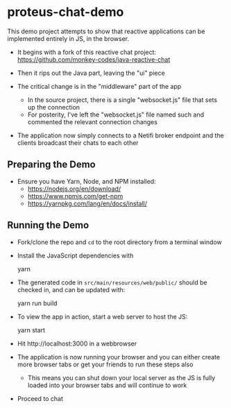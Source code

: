 # proteus-chat-demo

This demo project attempts to show that reactive applications can be implemented entirely in JS, in the browser.

- It begins with a fork of this reactive chat project:
https://github.com/monkey-codes/java-reactive-chat

- Then it rips out the Java part, leaving the "ui" piece
- The critical change is in the "middleware" part of the app
    - In the source project, there is a single "websocket.js" file that sets up the connection
    - For posterity, I've left the "websocket.js" file named such and commented the relevant connection changes
- The application now simply connects to a Netifi broker endpoint and the clients broadcast their chats to each other

## Preparing the Demo

- Ensure you have Yarn, Node, and NPM installed:
    - https://nodejs.org/en/download/
    - https://www.npmjs.com/get-npm
    - https://yarnpkg.com/lang/en/docs/install/

## Running the Demo

- Fork/clone the repo and `cd` to the root directory from a terminal window
- Install the JavaScript dependencies with

    yarn

- The generated code in `src/main/resources/web/public/` should be
  checked in, and can be updated with:

    yarn run build

- To view the app in action, start a web server to host the JS:

    yarn start

- Hit http://localhost:3000 in a webbrowser

- The application is now running your browser and you can either create more browser tabs or get your friends to run these steps also
    - This means you can shut down your local server as the JS is fully loaded into your browser tabs and will continue to work
- Proceed to chat  
